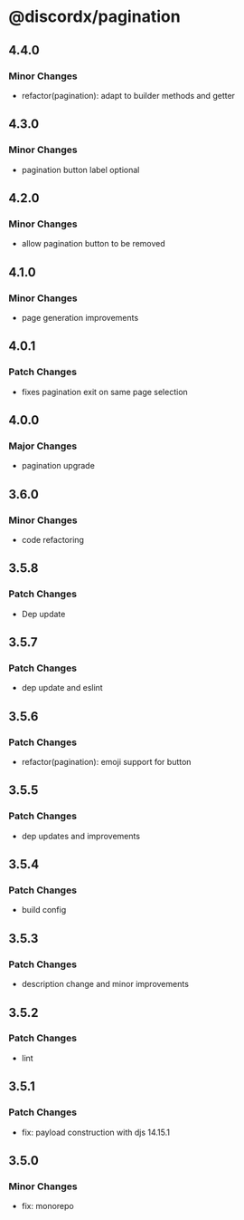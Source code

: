 # @discordx/pagination

## 4.4.0

### Minor Changes

- refactor(pagination): adapt to builder methods and getter

## 4.3.0

### Minor Changes

- pagination button label optional

## 4.2.0

### Minor Changes

- allow pagination button to be removed

## 4.1.0

### Minor Changes

- page generation improvements

## 4.0.1

### Patch Changes

- fixes pagination exit on same page selection

## 4.0.0

### Major Changes

- pagination upgrade

## 3.6.0

### Minor Changes

- code refactoring

## 3.5.8

### Patch Changes

- Dep update

## 3.5.7

### Patch Changes

- dep update and eslint

## 3.5.6

### Patch Changes

- refactor(pagination): emoji support for button

## 3.5.5

### Patch Changes

- dep updates and improvements

## 3.5.4

### Patch Changes

- build config

## 3.5.3

### Patch Changes

- description change and minor improvements

## 3.5.2

### Patch Changes

- lint

## 3.5.1

### Patch Changes

- fix: payload construction with djs 14.15.1

## 3.5.0

### Minor Changes

- fix: monorepo
